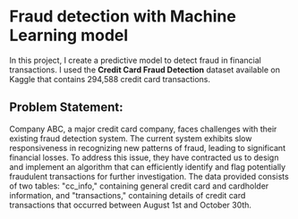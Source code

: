 # Fraud detection with Machine Learning model


In this project, I create a predictive model to detect fraud in financial transactions. I used the **Credit Card Fraud Detection** dataset available on Kaggle that contains 294,588 credit card transactions. 

## Problem Statement:

Company ABC, a major credit card company, faces challenges with their existing fraud detection system. The current system exhibits slow responsiveness in recognizing new patterns of fraud, leading to significant financial losses. To address this issue, they have contracted us to design and implement an algorithm that can efficiently identify and flag potentially fraudulent transactions for further investigation. The data provided consists of two tables: "cc_info," containing general credit card and cardholder information, and "transactions," containing details of credit card transactions that occurred between August 1st and October 30th.